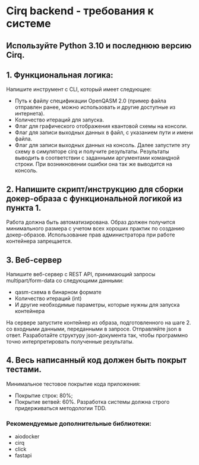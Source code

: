 # Cirq backend - требования к системе

## Используйте Python 3.10 и последнюю версию Cirq.

## 1. Функциональная логика:
Напишите инструмент с CLI, который имеет следующее:
 - Путь к файлу спецификации OpenQASM 2.0 (пример файла отправлен ранее, можно использовать и другие доступные из интернета).
 - Количество итераций для запуска.
 - Флаг для графического отображения квантовой схемы на консоли.
 - Флаг для записи выходных данных в файл, с указанием пути и имени файла.
 - Флаг для записи выходных данных на консоль.
Далее запустите эту схему в симуляторе cirq и получите результаты.
Результаты выводить в соответствии с заданными аргументами командной строки.
При возникновении ошибки она так же выводится на консоль.

## 2. Напишите скрипт/инструкцию для сборки докер-образа с функциональной логикой из пункта 1.
Работа должна быть автоматизирована. Образ должен получится минимального размера с учетом всех хороших практик по созданию докер-образов.
Использование прав администратора при работе контейнера запрещается.

## 3. Веб-сервер

Напишите веб-сервер с REST API, принимающий запросы multipart/form-data со следующими данными:
 - qasm-схема в бинарном формате
 - Количество итераций (int)
 - И другие необходимые параметры, которые нужны для запуска контейнера

На сервере запустите контейнер из образа, подготовленного на шаге 2. со входными данными, переданными в запросе.
Отправляйте json в ответ. Разработайте структуру json-документа так, чтобы программно точно интерпретировать полученные результаты.

## 4. Весь написанный код должен быть покрыт тестами.
Минимальное тестовое покрытие кода приложения:
- Покрытие строк: 80%;
- Покрытие ветвей: 60%.
Разработка системы должна строго придерживаться методологии TDD.

### Рекомендуемые дополнительные библиотеки:
- aiodocker
- cirq
- click
- fastapi
